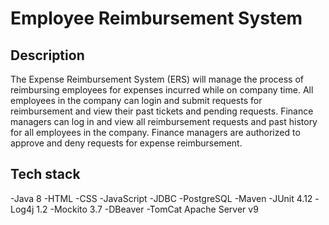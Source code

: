 # Employee Reimbursement System
## Description
The Expense Reimbursement System (ERS) will manage the process of reimbursing employees for expenses incurred while on company time. All employees in the company can login and submit requests for reimbursement and view their past tickets and pending requests. Finance managers can log in and view all reimbursement requests and past history for all employees in the company. Finance managers are authorized to approve and deny requests for expense reimbursement.
## Tech stack
-Java 8
-HTML
-CSS
-JavaScript
-JDBC
-PostgreSQL
-Maven
-JUnit 4.12
-Log4j 1.2
-Mockito 3.7
-DBeaver
-TomCat Apache Server v9
